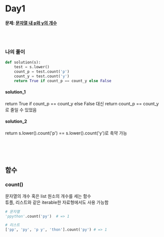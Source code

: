 # Day1

**문제: [문자열 내 p와 y의 개수](https://school.programmers.co.kr/learn/courses/30/lessons/12916)**

<br/>
<br/>

### 나의 풀이
```python
def solution(s):
    test = s.lower()
    count_p = test.count('p')
    count_y = test.count('y')
    return True if count_p == count_y else False
```

#### solution_1 
return True if count_p == count_y else False 
대신 return count_p == count_y로 줄일 수 있었음

#### solution_2 
return s.lower().count('p') == s.lower().count('y')로 축약 가능

  
<br/>
<br/>
<br/>


## 함수
### count()
문자열의 개수 혹은 list 원소의 개수를 세는 함수  
튜플, 리스트와 같은 iterable한 자료형에서도 사용 가능함  

```python
# 문자열
'ppython'.count('py')  # => 1

# 리스트
['pp', 'py', 'p y', 'thon'].count('py') # => 1
```